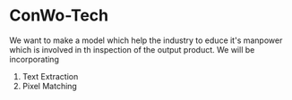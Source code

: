 # ConWo-Tech
We want to make a model which help the industry to educe it's manpower which is involved in th inspection of the output product.
We will be incorporating 
1. Text Extraction
2. Pixel Matching 
